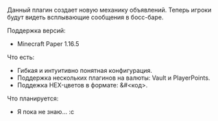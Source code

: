 Данный плагин создает новую механику объявлений. Теперь игроки будут видеть всплывающие сообщения в босс-баре.

Поддержка версий:
- Minecraft Paper 1.16.5

Что есть:
- Гибкая и интуитивно понятная конфигурация.
- Поддержка нескольких плагинов на валюты: Vault и PlayerPoints.
- Поддежка HEX-цветов в формате: &#<код>.

Что планируется:
- Я пока не знаю... :c
